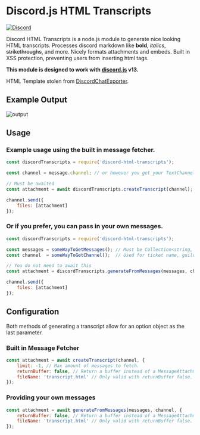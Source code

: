 # Discord.js HTML Transcripts
[![Discord](https://img.shields.io/discord/555474311637499955?label=discord)](https://discord.gg/rf5qN7C)

Discord HTML Transcripts is a node.js module to generate nice looking HTML transcripts. Processes discord markdown like **bold**, *italics*, ~~strikethroughs~~, and more. Nicely formats attachments and embeds. Built in XSS protection, preventing users from inserting html tags. 

**This module is designed to work with [discord.js](https://discord.js.org/#/) v13.**

HTML Template stolen from [DiscordChatExporter](https://github.com/Tyrrrz/DiscordChatExporter).

## Example Output
![output](https://img.derock.dev/5f5q0a.png)

## Usage
### Example usage using the built in message fetcher.
```js
const discordTranscripts = require('discord-html-transcripts');

const channel = message.channel; // or however you get your TextChannel

// Must be awaited
const attachment = await discordTranscripts.createTranscript(channel);

channel.send({
    files: [attachment]
});
```

### Or if you prefer, you can pass in your own messages.
```js
const discordTranscripts = require('discord-html-transcripts');

const messages = someWayToGetMessages(); // Must be Collection<string, Message> or Message[]
const channel  = someWayToGetChannel();  // Used for ticket name, guild icon, and guild name

// You do not need to await this
const attachment = discordTranscripts.generateFromMessages(messages, channel);

channel.send({
    files: [attachment]
});
```

## Configuration
Both methods of generating a transcript allow for an option object as the last parameter.

### Built in Message Fetcher
```js
const attachment = await createTranscript(channel, {
    limit: -1, // Max amount of messages to fetch.
    returnBuffer: false, // Return a buffer instead of a MessageAttachment 
    fileName: 'transcript.html' // Only valid with returnBuffer false. Name of attachment. 
});
```

### Providing your own messages
```js
const attachment = await generateFromMessages(messages, channel, {
    returnBuffer: false, // Return a buffer instead of a MessageAttachment 
    fileName: 'transcript.html' // Only valid with returnBuffer false. Name of attachment. 
});
```